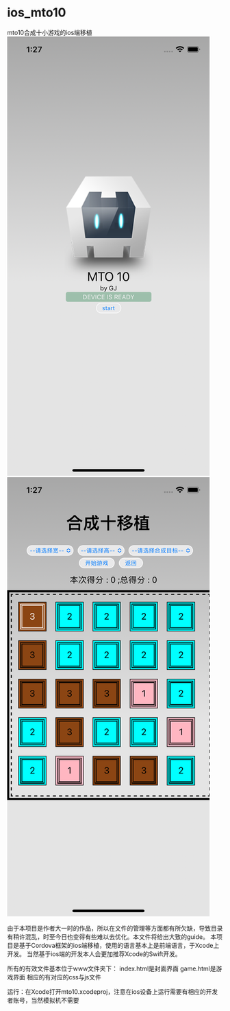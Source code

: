 # ios_mto10
mto10合成十小游戏的ios端移植
![image](https://github.com/J-aso-n/ios_mto10/blob/master/README_pic/2.png)
![image](https://github.com/J-aso-n/ios_mto10/blob/master/README_pic/1.png)

由于本项目是作者大一时的作品，所以在文件的管理等方面都有所欠缺，导致目录有稍许混乱，时至今日也变得有些难以去优化。本文件将给出大致的guide。
本项目是基于Cordova框架的ios端移植，使用的语言基本上是前端语言，于Xcode上开发。
当然基于ios端的开发本人会更加推荐Xcode的Swift开发。

所有的有效文件基本位于www文件夹下：
index.html是封面界面
game.html是游戏界面
相应的有对应的css与js文件

运行：在Xcode打开mto10.xcodeproj，注意在ios设备上运行需要有相应的开发者账号，当然模拟机不需要
